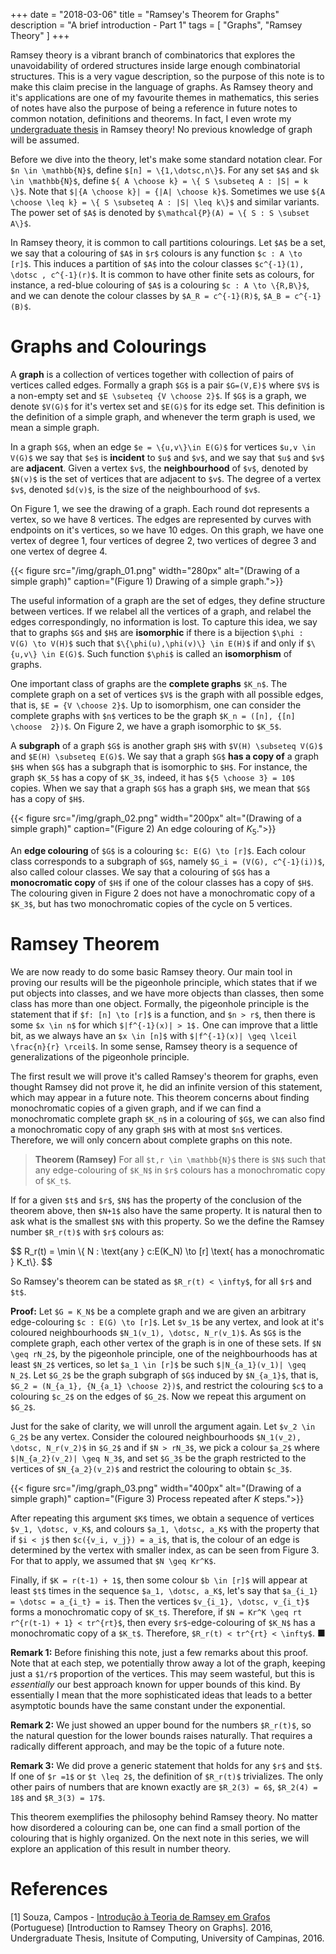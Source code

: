 +++
date = "2018-03-06"
title = "Ramsey's Theorem for Graphs"
description = "A brief introduction - Part 1"
tags = [
"Graphs",
"Ramsey Theory"
]
+++

Ramsey theory is a vibrant branch of combinatorics that explores the unavoidability of ordered structures inside large enough combinatorial structures. This is a very vague description, so the purpose of this note is to make this claim precise in the language of graphs. As Ramsey theory and it's applications are one of my favourite themes in mathematics, this series of notes have also the purpose of being a reference in future notes to common notation, definitions and theorems. In fact, I even wrote my [undergraduate thesis](#references) in Ramsey theory! No previous knowledge of graph will be assumed.

Before we dive into the theory, let's make some standard notation clear. For `$n \in \mathbb{N}$`, define `$[n] = \{1,\dotsc,n\}$`. For any set `$A$` and `$k \in \mathbb{N}$`, define `${ A \choose k} = \{ S \subseteq A : |S| = k \}$`. Note that `$|{A \choose k}| = {|A| \choose k}$`. Sometimes we use `${A \choose \leq k} = \{ S \subseteq A : |S| \leq k\}$` and similar variants. The power set of `$A$` is denoted by `$\mathcal{P}(A) = \{ S : S \subset A\}$`.

In Ramsey theory, it is common to call partitions colourings. Let `$A$` be a set, we say that a colouring of `$A$` in `$r$` colours is any function `$c : A \to [r]$`. This induces a partition of `$A$` into the colour classes `$c^{-1}(1), \dotsc , c^{-1}(r)$`. It is common to have other finite sets as colours, for instance, a red-blue colouring of `$A$` is a colouring `$c : A \to \{R,B\}$`, and we can denote the colour classes by `$A_R = c^{-1}(R)$`, `$A_B = c^{-1}(B)$`.

# Graphs and Colourings

A __graph__ is a collection of vertices together with collection of pairs of vertices called edges. Formally a graph `$G$` is a pair `$G=(V,E)$` where `$V$` is a non-empty set and `$E \subseteq {V \choose 2}$`. If `$G$` is a graph, we denote `$V(G)$` for it's vertex set and `$E(G)$` for its edge set. This definition is the definition of a simple graph, and whenever the term graph is used, we mean a simple graph.

In a graph `$G$`, when an edge `$e = \{u,v\}\in E(G)$` for vertices `$u,v \in V(G)$` we say that `$e$` is __incident__ to `$u$` and `$v$`, and we say that `$u$` and `$v$` are __adjacent__. Given a vertex `$v$`, the __neighbourhood__ of `$v$`, denoted by `$N(v)$` is the set of vertices that are adjacent to `$v$`. The degree of a vertex `$v$`, denoted `$d(v)$`, is the size of the neighbourhood of `$v$`.

On Figure 1, we see the drawing of a graph. Each round dot represents a vertex, so we have 8 vertices. The edges are represented by curves with endpoints on it's vertices, so we have 10 edges. On this graph, we have one vertex of degree 1, four vertices of degree 2, two vertices of degree 3 and one vertex of degree 4.

{{< figure src="/img/graph_01.png" width="280px" alt="(Drawing of a simple graph)" caption="(Figure 1) Drawing of a simple graph.">}}

The useful information of a graph are the set of edges, they define structure between vertices. If we relabel all the vertices of a graph, and relabel the edges correspondingly, no information is lost. To capture this idea, we say that to graphs `$G$` and `$H$` are __isomorphic__ if there is a bijection `$\phi : V(G) \to V(H)$` such that `$\{\phi(u),\phi(v)\} \in E(H)$` if and only if `$\{u,v\} \in E(G)$`. Such function `$\phi$` is called an __isomorphism__ of graphs.

One important class of graphs are the __complete graphs__ `$K_n$`. The complete graph on a set of vertices `$V$` is the graph with all possible edges, that is, `$E = {V \choose 2}$`. Up to isomorphism, one can consider the complete graphs with `$n$` vertices to be the graph `$K_n = ([n], {[n] \choose  2})$`. On Figure 2, we have a graph isomorphic to `$K_5$`.

A __subgraph__ of a graph `$G$` is another graph `$H$` with `$V(H) \subseteq V(G)$` and `$E(H) \subseteq E(G)$`. We say that a graph `$G$` __has a copy of__ a graph `$H$` when `$G$` has a subgraph that is isomorphic to `$H$`. For instance, the graph `$K_5$` has a copy of `$K_3$`, indeed, it has `${5 \choose 3} = 10$` copies. When we say that a graph `$G$` has a graph `$H$`, we mean that `$G$` has a copy of `$H$`.

{{< figure src="/img/graph_02.png" width="200px" alt="(Drawing of a simple graph)" caption="(Figure 2) An edge colouring of $K_5$.">}}

An __edge colouring__  of `$G$` is a colouring `$c: E(G) \to [r]$`. Each colour class corresponds to a subgraph of `$G$`, namely `$G_i = (V(G), c^{-1}(i))$`, also called colour classes. We say that a colouring of `$G$` has a __monocromatic copy__ of `$H$` if one of the colour classes has a copy of `$H$`. The colouring given in Figure 2 does not have a monochromatic copy of a `$K_3$`, but has two monochromatic copies of the cycle on 5 vertices.

# Ramsey Theorem

We are now ready to do some basic Ramsey theory. Our main tool in proving our results will be the pigeonhole principle, which states that if we put objects into classes, and we have more objects than classes, then some class has more than one object. Formally, the pigeonhole principle is the statement that if `$f: [n] \to [r]$` is a function, and `$n > r$`, then there is some `$x \in n$` for which `$|f^{-1}(x)| > 1$.` One can improve that a little bit, as we always have an `$x \in [n]$` with `$|f^{-1}(x)| \geq \lceil \frac{n}{r} \rceil$`. In some sense, Ramsey theory is a sequence of generalizations of the pigeonhole principle.

The first result we will prove it's called Ramsey's theorem for graphs, even thought Ramsey did not prove it, he did an infinite version of this statement, which may appear in a future note. This theorem concerns about finding monochromatic copies of a given graph, and if we can find a monochromatic complete graph `$K_n$` in a colouring of `$G$`, we can also find a monochromatic copy of any graph `$H$` with at most `$n$` vertices. Therefore, we will only concern about complete graphs on this note.

> **Theorem (Ramsey)**
> For all `$t,r \in \mathbb{N}$` there is `$N$` such that any edge-colouring of `$K_N$` in `$r$` colours has a monochromatic copy of `$K_t$`.

If for a given `$t$` and `$r$`, `$N$` has the property of the conclusion of the theorem above, then `$N+1$` also have the same property. It is natural then to ask what is the smallest `$N$` with this property. So we the define the Ramsey number `$R_r(t)$` with `$r$` colours as:

<div> $$ R_r(t) = \min \{ N : \text{any } c:E(K_N) \to [r] \text{ has a monochromatic } K_t\}. $$</div>


So Ramsey's theorem can be stated as `$R_r(t) < \infty$`, for all `$r$` and `$t$`.

__Proof:__
Let `$G = K_N$` be a complete graph and we are given an arbitrary edge-colouring `$c : E(G) \to [r]$`. Let `$v_1$` be any vertex, and look at it's coloured neighbourhoods `$N_1(v_1), \dotsc, N_r(v_1)$`. As `$G$` is the complete graph, each other vertex of the graph is in one of these sets. If `$N \geq rN_2$`, by the pigeonhole principle, one of the neighbourhoods has at least `$N_2$` vertices, so let `$a_1 \in [r]$` be such `$|N_{a_1}(v_1)| \geq N_2$`. Let `$G_2$` be the graph subgraph of `$G$` induced by `$N_{a_1}$`, that is, `$G_2 = (N_{a_1}, {N_{a_1} \choose 2})$`, and restrict the colouring `$c$` to a colouring `$c_2$` on the edges of `$G_2$`. Now we repeat this argument on `$G_2$`.

Just for the sake of clarity, we will unroll the argument again. Let `$v_2 \in G_2$` be any vertex. Consider the coloured neighbourhoods `$N_1(v_2), \dotsc, N_r(v_2)$` in `$G_2$` and if `$N > rN_3$`, we pick a colour `$a_2$` where `$|N_{a_2}(v_2)| \geq N_3$`, and set `$G_3$` be the graph restricted to the vertices of `$N_{a_2}(v_2)$` and restrict the colouring to obtain `$c_3$`.

{{< figure src="/img/graph_03.png" width="400px" alt="(Drawing of a simple graph)" caption="(Figure 3) Process repeated after $K$ steps.">}}

After repeating this argument `$K$` times, we obtain a sequence of vertices `$v_1, \dotsc, v_K$`, and colours `$a_1, \dotsc, a_K$` with the property that if `$i < j$` then `$c({v_i, v_j}) = a_i$`, that is, the colour of an edge is determined by the vertex with smaller index, as can be seen from Figure 3. For that to apply, we assumed that `$N \geq Kr^K$`.

Finally, if `$K = r(t-1) + 1$`, then some colour `$b \in [r]$` will appear at least `$t$` times in the sequence `$a_1, \dotsc, a_K$`, let's say that `$a_{i_1} = \dotsc = a_{i_t} = i$`. Then the vertices `$v_{i_1}, \dotsc, v_{i_t}$` forms a monochromatic copy of `$K_t$`. Therefore, if `$N = Kr^K \geq rt r^{r(t-1) + 1} < tr^{rt}$`, then every `$r$`-edge-colouring of `$K_N$` has a monochromatic copy of a `$K_t$`. Therefore, `$R_r(t) < tr^{rt} < \infty$`.
<span class="qed">■</span>

__Remark 1:__ Before finishing this note, just a few remarks about this proof. Note that at each step, we potentially throw away a lot of the graph, keeping just a `$1/r$` proportion of the vertices. This may seem wasteful, but this is _essentially_ our best approach known for upper bounds of this kind. By essentially I mean that the more sophisticated ideas that leads to a better asymptotic bounds have the same constant under the exponential.

__Remark 2:__ We just showed an upper bound for the numbers `$R_r(t)$`, so the natural question for the lower bounds raises naturally. That requires a radically different approach, and may be the topic of a future note.

__Remark 3:__ We did prove a generic statement that holds for any `$r$` and `$t$`. If one of `$r =1$` or `$t \leq 2$`, the definition of `$R_r(t)$` trivializes. The only other pairs of numbers that are known exactly are `$R_2(3) = 6$`, `$R_2(4) = 18$` and `$R_3(3) = 17$`.

This theorem exemplifies the philosophy behind Ramsey theory. No matter how disordered a colouring can be, one can find a small portion of the colouring that is highly organized. On the next note in this series, we will explore an application of this result in number theory.

# References
<a name="references"></a>
[1] Souza, Campos - [Introdução à Teoria de Ramsey em Grafos](http://www.ic.unicamp.br/~reltech/PFG/2016/PFG-16-22.pdf) (Portuguese) [Introduction to Ramsey Theory on Graphs]. 2016, Undergraduate Thesis, Insitute of Computing, University of Campinas, 2016.
